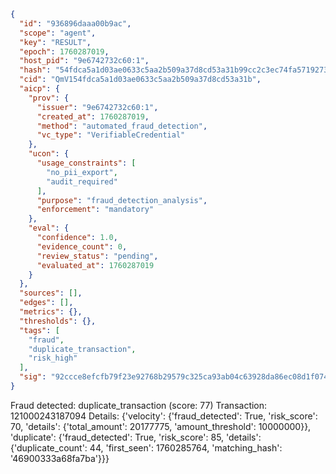 ```json
{
  "id": "936896daaa00b9ac",
  "scope": "agent",
  "key": "RESULT",
  "epoch": 1760287019,
  "host_pid": "9e6742732c60:1",
  "hash": "54fdca5a1d03ae0633c5aa2b509a37d8cd53a31b99cc2c3ec74fa571927339d0",
  "cid": "QmV154fdca5a1d03ae0633c5aa2b509a37d8cd53a31b",
  "aicp": {
    "prov": {
      "issuer": "9e6742732c60:1",
      "created_at": 1760287019,
      "method": "automated_fraud_detection",
      "vc_type": "VerifiableCredential"
    },
    "ucon": {
      "usage_constraints": [
        "no_pii_export",
        "audit_required"
      ],
      "purpose": "fraud_detection_analysis",
      "enforcement": "mandatory"
    },
    "eval": {
      "confidence": 1.0,
      "evidence_count": 0,
      "review_status": "pending",
      "evaluated_at": 1760287019
    }
  },
  "sources": [],
  "edges": [],
  "metrics": {},
  "thresholds": {},
  "tags": [
    "fraud",
    "duplicate_transaction",
    "risk_high"
  ],
  "sig": "92ccce8efcfb79f23e92768b29579c325ca93ab04c63928da86ec08d1f074b04"
}
```

Fraud detected: duplicate_transaction (score: 77)
Transaction: 121000243187094
Details: {'velocity': {'fraud_detected': True, 'risk_score': 70, 'details': {'total_amount': 20177775, 'amount_threshold': 10000000}}, 'duplicate': {'fraud_detected': True, 'risk_score': 85, 'details': {'duplicate_count': 44, 'first_seen': 1760285764, 'matching_hash': '46900333a68fa7ba'}}}